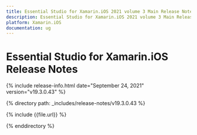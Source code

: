 ```yaml
---
title: Essential Studio for Xamarin.iOS 2021 volume 3 Main Release Notes  
description: Essential Studio for Xamarin.iOS 2021 volume 3 Main Release Notes  
platform: Xamarin.iOS
documentation: ug
---
```


# Essential Studio for Xamarin.iOS  Release Notes  

{% include release-info.html date="September 24, 2021"  version="v19.3.0.43" %} 


{% directory path: _includes/release-notes/v19.3.0.43 %}

{% include {{file.url}} %}

{% enddirectory %}